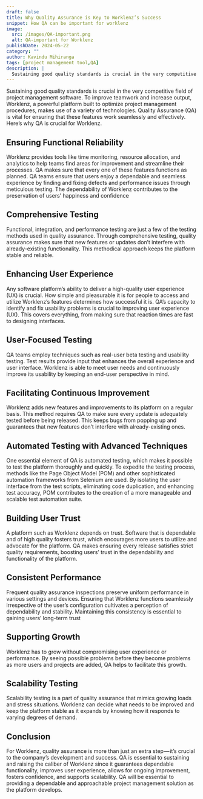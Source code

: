 ```yaml
---
draft: false
title: Why Quality Assurance is Key to Worklenz’s Success
snippet: How QA can be important for worklenz
image:
  src: /images/QA-important.png
  alt: QA-important for Worklenz
publishDate: 2024-05-22
category: ""
author: Kavindu Mihiranga
tags: [project management tool,QA]
description: |
  Sustaining good quality standards is crucial in the very competitive field of project management software.
---
```


Sustaining good quality standards is crucial in the very competitive field of project management software. To improve teamwork and increase output, Worklenz, a powerful platform built to optimize project management procedures, makes use of a variety of technologies. Quality Assurance (QA) is vital for ensuring that these features work seamlessly and effectively. Here’s why QA is crucial for Worklenz.

## Ensuring Functional Reliability

Worklenz provides tools like time monitoring, resource allocation, and analytics to help teams find areas for improvement and streamline their processes. QA makes sure that every one of these features functions as planned. QA teams ensure that users enjoy a dependable and seamless experience by finding and fixing defects and performance issues through meticulous testing. The dependability of Worklenz contributes to the preservation of users’ happiness and confidence

## Comprehensive Testing

Functional, integration, and performance testing are just a few of the testing methods used in quality assurance. Through comprehensive testing, quality assurance makes sure that new features or updates don’t interfere with already-existing functionality. This methodical approach keeps the platform stable and reliable.

## Enhancing User Experience 

Any software platform’s ability to deliver a high-quality user experience (UX) is crucial. How simple and pleasurable it is for people to access and utilize Worklenz’s features determines how successful it is. QA’s capacity to identify and fix usability problems is crucial to improving user experience (UX). This covers everything, from making sure that reaction times are fast to designing interfaces.

## User-Focused Testing

QA teams employ techniques such as real-user beta testing and usability testing. Test results provide input that enhances the overall experience and user interface. Worklenz is able to meet user needs and continuously improve its usability by keeping an end-user perspective in mind.

## Facilitating Continuous Improvement

Worklenz adds new features and improvements to its platform on a regular basis. This method requires QA to make sure every update is adequately tested before being released. This keeps bugs from popping up and guarantees that new features don’t interfere with already-existing ones.

## Automated Testing with Advanced Techniques

One essential element of QA is automated testing, which makes it possible to test the platform thoroughly and quickly. To expedite the testing process, methods like the Page Object Model (POM) and other sophisticated automation frameworks from Selenium are used. By isolating the user interface from the test scripts, eliminating code duplication, and enhancing test accuracy, POM contributes to the creation of a more manageable and scalable test automation suite.

## Building User Trust

A platform such as Worklenz depends on trust. Software that is dependable and of high quality fosters trust, which encourages more users to utilize and advocate for the platform. QA makes ensuring every release satisfies strict quality requirements, boosting users’ trust in the dependability and functionality of the platform.

## Consistent Performance

Frequent quality assurance inspections preserve uniform performance in various settings and devices. Ensuring that Worklenz functions seamlessly irrespective of the user’s configuration cultivates a perception of dependability and stability. Maintaining this consistency is essential to gaining users’ long-term trust


## Supporting Growth

Worklenz has to grow without compromising user experience or performance. By seeing possible problems before they become problems as more users and projects are added, QA helps to facilitate this growth.


## Scalability Testing

Scalability testing is a part of quality assurance that mimics growing loads and stress situations. Worklenz can decide what needs to be improved and keep the platform stable as it expands by knowing how it responds to varying degrees of demand.

## Conclusion

For Worklenz, quality assurance is more than just an extra step — it’s crucial to the company’s development and success. QA is essential to sustaining and raising the caliber of Worklenz since it guarantees dependable functionality, improves user experience, allows for ongoing improvement, fosters confidence, and supports scalability. QA will be essential to providing a dependable and approachable project management solution as the platform develops.

